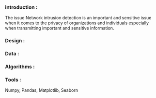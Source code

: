 
### introduction : 

The issue Network intrusion detection 
is an important and sensitive issue when it comes to the privacy of organizations and individuals
especially when transmitting important and sensitive information.

### Design : 


### Data : 


### Algorithms : 



### Tools : 
Numpy, Pandas, Matplotlib, Seaborn

